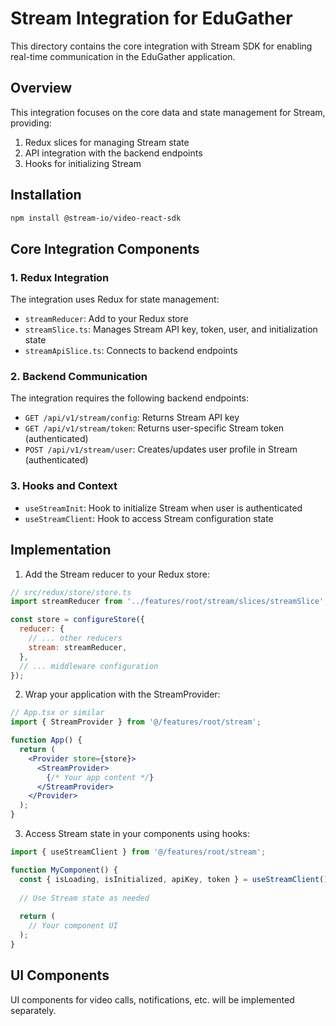# Stream Integration for EduGather

This directory contains the core integration with Stream SDK for enabling real-time communication in the EduGather application.

## Overview

This integration focuses on the core data and state management for Stream, providing:

1. Redux slices for managing Stream state
2. API integration with the backend endpoints
3. Hooks for initializing Stream

## Installation

```bash
npm install @stream-io/video-react-sdk
```

## Core Integration Components

### 1. Redux Integration

The integration uses Redux for state management:

- `streamReducer`: Add to your Redux store
- `streamSlice.ts`: Manages Stream API key, token, user, and initialization state
- `streamApiSlice.ts`: Connects to backend endpoints

### 2. Backend Communication

The integration requires the following backend endpoints:

- `GET /api/v1/stream/config`: Returns Stream API key
- `GET /api/v1/stream/token`: Returns user-specific Stream token (authenticated)
- `POST /api/v1/stream/user`: Creates/updates user profile in Stream (authenticated)

### 3. Hooks and Context

- `useStreamInit`: Hook to initialize Stream when user is authenticated
- `useStreamClient`: Hook to access Stream configuration state

## Implementation

1. Add the Stream reducer to your Redux store:

```jsx
// src/redux/store/store.ts
import streamReducer from '../features/root/stream/slices/streamSlice';

const store = configureStore({
  reducer: {
    // ... other reducers
    stream: streamReducer,
  },
  // ... middleware configuration
});
```

2. Wrap your application with the StreamProvider:

```jsx
// App.tsx or similar
import { StreamProvider } from '@/features/root/stream';

function App() {
  return (
    <Provider store={store}>
      <StreamProvider>
        {/* Your app content */}
      </StreamProvider>
    </Provider>
  );
}
```

3. Access Stream state in your components using hooks:

```jsx
import { useStreamClient } from '@/features/root/stream';

function MyComponent() {
  const { isLoading, isInitialized, apiKey, token } = useStreamClient();
  
  // Use Stream state as needed
  
  return (
    // Your component UI
  );
}
```

## UI Components

UI components for video calls, notifications, etc. will be implemented separately. 